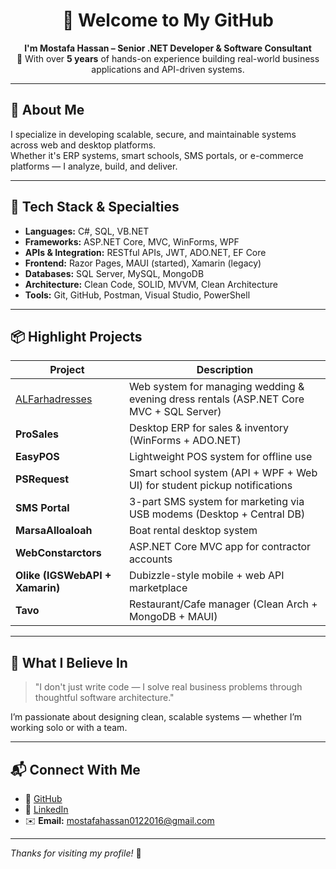 <h1 align="center">👋 Welcome to My GitHub</h1>

<p align="center">
  <b>I'm Mostafa Hassan – Senior .NET Developer & Software Consultant</b><br/>
  🚀 With over <b>5 years</b> of hands-on experience building real-world business applications and API-driven systems.
</p>

---

## 🧠 About Me

I specialize in developing scalable, secure, and maintainable systems across web and desktop platforms.  
Whether it's ERP systems, smart schools, SMS portals, or e-commerce platforms — I analyze, build, and deliver.

---

## 🔧 Tech Stack & Specialties

- **Languages:** C#, SQL, VB.NET  
- **Frameworks:** ASP.NET Core, MVC, WinForms, WPF  
- **APIs & Integration:** RESTful APIs, JWT, ADO.NET, EF Core  
- **Frontend:** Razor Pages, MAUI (started), Xamarin (legacy)  
- **Databases:** SQL Server, MySQL, MongoDB  
- **Architecture:** Clean Code, SOLID, MVVM, Clean Architecture  
- **Tools:** Git, GitHub, Postman, Visual Studio, PowerShell  

---

## 📦 Highlight Projects

| Project                         | Description                                                                 |
|----------------------------------|-----------------------------------------------------------------------------|
| [ALFarhadresses](https://github.com/MustafaHassaan/ALFarhadresses) | Web system for managing wedding & evening dress rentals (ASP.NET Core MVC + SQL Server) |
| **ProSales**                   | Desktop ERP for sales & inventory (WinForms + ADO.NET)                     |
| **EasyPOS**                    | Lightweight POS system for offline use                                     |
| **PSRequest**                  | Smart school system (API + WPF + Web UI) for student pickup notifications |
| **SMS Portal**                 | 3-part SMS system for marketing via USB modems (Desktop + Central DB)     |
| **MarsaAlloaloah**             | Boat rental desktop system                                                 |
| **WebConstarctors**            | ASP.NET Core MVC app for contractor accounts                               |
| **Olike (IGSWebAPI + Xamarin)**| Dubizzle-style mobile + web API marketplace                               |
| **Tavo**                       | Restaurant/Cafe manager (Clean Arch + MongoDB + MAUI)                      |

---

## 🎯 What I Believe In

> "I don't just write code — I solve real business problems through thoughtful software architecture."

I’m passionate about designing clean, scalable systems — whether I’m working solo or with a team.

---

## 📬 Connect With Me

- 🔗 [GitHub](https://github.com/MustafaHassaan)
- 🔗 [LinkedIn](https://www.linkedin.com/in/mostafahassaan/)
- ✉️ **Email:** mostafahassan0122016@gmail.com

---

*Thanks for visiting my profile!* 🙏
